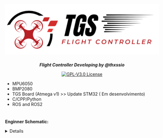 <h1 align="center"><img src="docs/assets/logo/capa2.png" height="auto" width="900"></img></h1>




<p align="center"><b><i>Flight Controller Developing by @thxssio</i></b></p>


<p align="center">
<a href="/LICENSE"><img alt="GPL-V3.0 License" src="https://img.shields.io/github/license/thxssio/FlightControllerTGS.svg"></a>
</p>


- MPU6050
- BMP2080
- TGS Board (Atmega v1) >> Update STM32 ( Em desenvolvimento)
- C/CPP/Python
- ROS and ROS2

#
 **Enginner Schematic:**
<details>
<h1 align="center"><img src="assets/Enginner/schematic.png" height="auto" width="900"></img></h1>
<h1 align="center"><img src="assets/Enginner/PCBv1.png" height="auto" width="900"></img></h1>

<p>Update Schematics</p>
<h1 align="center"><img src="assets/Enginner/FlightV1.png" height="auto" width="900"></img></h1>

</details>

